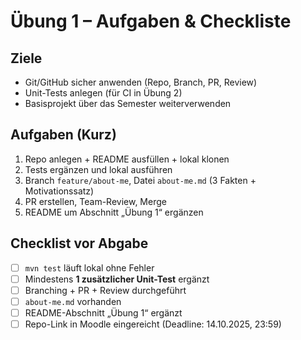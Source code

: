 # Übung 1 – Aufgaben & Checkliste

## Ziele
- Git/GitHub sicher anwenden (Repo, Branch, PR, Review)
- Unit-Tests anlegen (für CI in Übung 2)
- Basisprojekt über das Semester weiterverwenden

## Aufgaben (Kurz)
1) Repo anlegen + README ausfüllen + lokal klonen  
2) Tests ergänzen und lokal ausführen  
3) Branch `feature/about-me`, Datei `about-me.md` (3 Fakten + Motivationssatz)  
4) PR erstellen, Team-Review, Merge  
5) README um Abschnitt „Übung 1“ ergänzen

## Checklist vor Abgabe
- [ ] `mvn test` läuft lokal ohne Fehler
- [ ] Mindestens **1 zusätzlicher Unit-Test** ergänzt
- [ ] Branching + PR + Review durchgeführt
- [ ] `about-me.md` vorhanden
- [ ] README-Abschnitt „Übung 1“ ergänzt
- [ ] Repo-Link in Moodle eingereicht (Deadline: 14.10.2025, 23:59)
